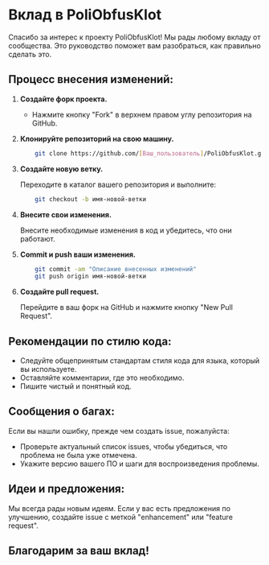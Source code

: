 # Вклад в PoliObfusKlot

Спасибо за интерес к проекту PoliObfusKlot! Мы рады любому вкладу от сообщества. Это руководство поможет вам разобраться, как правильно сделать это.

## Процесс внесения изменений:

1. **Создайте форк проекта.**
   
   - Нажмите кнопку "Fork" в верхнем правом углу репозитория на GitHub.

2. **Клонируйте репозиторий на свою машину.**

    ```bash
        git clone https://github.com/[Ваш_пользователь]/PoliObfusKlot.git
    ```

3. **Создайте новую ветку.**

    Переходите в каталог вашего репозитория и выполните:
    
    ```bash
        git checkout -b имя-новой-ветки
    ```

4. **Внесите свои изменения.**
    
    Внесите необходимые изменения в код и убедитесь, что они работают.

5. **Commit и push ваши изменения.**
    ```bash
        git commit -am "Описание внесенных изменений"
        git push origin имя-новой-ветки
    ```

6. **Создайте pull request.**
    
    Перейдите в ваш форк на GitHub и нажмите кнопку "New Pull Request".


## Рекомендации по стилю кода:

- Следуйте общепринятым стандартам стиля кода для языка, который вы используете.
- Оставляйте комментарии, где это необходимо.
- Пишите чистый и понятный код.

## Сообщения о багах:

Если вы нашли ошибку, прежде чем создать issue, пожалуйста:
- Проверьте актуальный список issues, чтобы убедиться, что проблема не была уже отмечена.
- Укажите версию вашего ПО и шаги для воспроизведения проблемы.

## Идеи и предложения:

Мы всегда рады новым идеям. Если у вас есть предложения по улучшению, создайте issue с меткой "enhancement" или "feature request".

## Благодарим за ваш вклад!